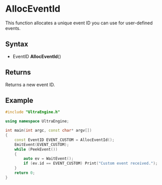 # AllocEventId

This function allocates a unique event ID you can use for user-defined events.

## Syntax

- EventID **AllocEventId**()

## Returns

Returns a new event ID.

## Example

```c++
#include "UltraEngine.h"

using namespace UltraEngine;

int main(int argc, const char* argv[])
{
	const EventID EVENT_CUSTOM = AllocEventId();
	EmitEvent(EVENT_CUSTOM);
	while (PeekEvent())
	{
		auto ev = WaitEvent();
		if (ev.id == EVENT_CUSTOM) Print("Custom event received.");
	}
	return 0;
}
```
